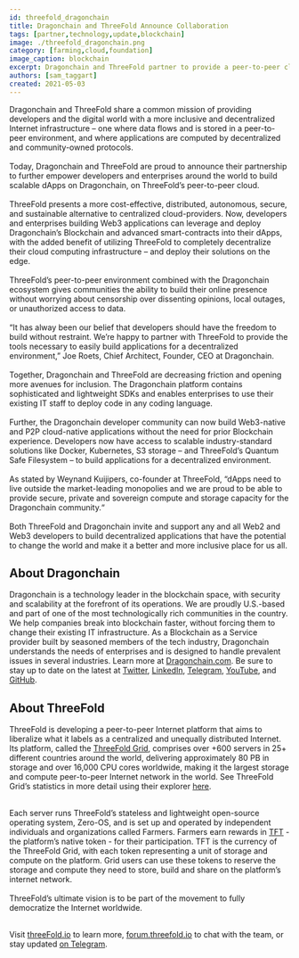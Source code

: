 ```yaml
---
id: threefold_dragonchain
title: Dragonchain and ThreeFold Announce Collaboration
tags: [partner,technology,update,blockchain]
image: ./threefold_dragonchain.png
category: [farming,cloud,foundation]
image_caption: blockchain
excerpt: Dragonchain and ThreeFold partner to provide a peer-to-peer cloud for Dragonchain’s growing developer community
authors: [sam_taggart]
created: 2021-05-03
---
```


Dragonchain and ThreeFold share a common mission of providing developers and the digital world with a more inclusive and decentralized Internet infrastructure – one where data flows and is stored in a peer-to-peer environment, and where applications are computed by decentralized and community-owned protocols.
<br/>
<br/>
Today, Dragonchain and ThreeFold are proud to announce their partnership to further empower developers and enterprises around the world to build scalable dApps on Dragonchain, on ThreeFold’s peer-to-peer cloud.
<br/>
<br/>
ThreeFold presents a more cost-effective, distributed, autonomous, secure, and sustainable alternative to centralized cloud-providers. Now, developers and enterprises building Web3 applications can leverage and deploy Dragonchain’s Blockchain and advanced smart-contracts into their dApps, with the added benefit of utilizing ThreeFold to completely decentralize their cloud computing infrastructure – and deploy their solutions on the edge.
<br/>
<br/>
ThreeFold’s peer-to-peer environment combined with the Dragonchain ecosystem gives communities the ability to build their online presence without worrying about censorship over dissenting opinions, local outages, or unauthorized access to data.
<br/>
<br/>
“It has alway been our belief that developers should have the freedom to build without restraint. We’re happy to partner with ThreeFold to provide the tools necessary to easily build applications for a decentralized environment,” Joe Roets, Chief Architect, Founder, CEO at Dragonchain.
<br/>
<br/>
Together, Dragonchain and ThreeFold are decreasing friction and opening more avenues for inclusion. The Dragonchain platform contains sophisticated and lightweight SDKs and enables enterprises to use their existing IT staff to deploy code in any coding language. 
<br/>
<br/>
Further, the Dragonchain developer community can now build Web3-native and P2P cloud-native applications without the need for prior Blockchain experience. Developers now have access to scalable industry-standard solutions like Docker, Kubernetes, S3 storage – and ThreeFold’s Quantum Safe Filesystem – to build applications for a decentralized environment. 
<br/>
<br/>
As stated by Weynand Kuijipers, co-founder at ThreeFold, “dApps need to live outside the market-leading monopolies and we are proud to be able to provide secure, private and sovereign compute and storage capacity for the Dragonchain community.“
<br/>
<br/>
Both ThreeFold and Dragonchain invite and support any and all Web2 and Web3 developers to build decentralized applications that have the potential to change the world and make it a better and more inclusive place for us all.

## About Dragonchain 

Dragonchain is a technology leader in the blockchain space, with security and scalability at the forefront of its operations. We are proudly U.S.-based and part of one of the most technologically rich communities in the country. We help companies break into blockchain faster, without forcing them to change their existing IT infrastructure. As a Blockchain as a Service provider built by seasoned members of the tech industry, Dragonchain understands the needs of enterprises and is designed to handle prevalent issues in several industries. Learn more at [Dragonchain.com](https://dragonchain.com/). Be sure to stay up to date on the latest at [Twitter](https://twitter.com/dragonchaingang), [LinkedIn](https://www.linkedin.com/company/dragonchain/), [Telegram](https://t.me/dragontalk), [YouTube](https://www.youtube.com/c/DragonchainOfficial), and [GitHub](https://github.com/dragonchain-inc).

## About ThreeFold 

ThreeFold is developing a peer-to-peer Internet platform that aims to liberalize what it labels as a centralized and unequally distributed Internet. Its platform, called the [ThreeFold Grid](https://threefold.io/info/threefold#/threefold__grid_home), comprises over +600 servers in 25+ different countries around the world, delivering approximately 80 PB in storage and over 16,000 CPU cores worldwide, making it the largest storage and compute peer-to-peer Internet network in the world. See ThreeFold Grid’s statistics in more detail using their explorer [here](https://explorer.threefold.io/all). 
<br/>
<br/>

Each server runs ThreeFold’s stateless and lightweight open-source operating system, Zero-OS, and is set up and operated by independent individuals and organizations called Farmers. Farmers earn rewards in [TFT](https://threefold.io/info/threefold#/threefold__token_home) - the platform’s native token - for their participation. TFT is the currency of the ThreeFold Grid, with each token representing a unit of storage and compute on the platform. Grid users can use these tokens to reserve the storage and compute they need to store, build and share on the platform’s internet network.
<br/>
<br/>
ThreeFold’s ultimate vision is to be part of the movement to fully democratize the Internet worldwide. 
<br/>
<br/>

Visit [threeFold.io](https://threefold.io) to learn more, [forum.threefold.io](https://forum.threefold.io) to chat with the team, or stay updated [on Telegram](https://t.me/threefoldnews).